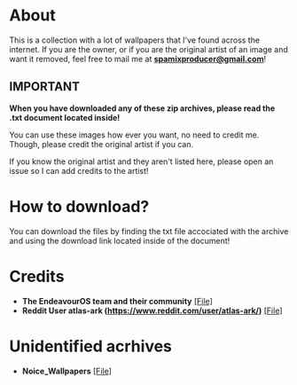 # About
 This is a collection with a lot of wallpapers that I've found across the internet. If you are the owner, or if you are the original artist of an image and want it removed, feel free to mail me at **spamixproducer@gmail.com**! 

## IMPORTANT

**When you have downloaded any of these zip archives, please read the .txt document located inside!**

You can use these images how ever you want, no need to credit me. Though, please credit the original artist if you can.

If you know the original artist and they aren't listed here, please open an issue so I can add credits to the artist!

# How to download?
You can download the files by finding the txt file accociated with the archive and using the download link located inside of the document!


# Credits
+ **The EndeavourOS team and their community** [[File]](https://github.com/SpamixOfficial/wallpaper-collection/OS-Wallpapers/EndeavourOS.txt/)
+ **Reddit User atlas-ark (https://www.reddit.com/user/atlas-ark/)** [[File]](https://github.com/SpamixOfficial/Collections/Gruvbox.txt)

# Unidentified acrhives
+ **Noice_Wallpapers** [[File]](https://github.com/SpamixOfficial/wallpaper-collection/Collections/Noice_Wallpapers.txt/)